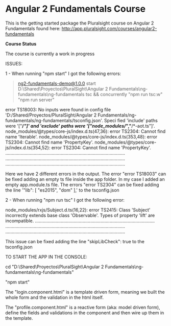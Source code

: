 Angular 2 Fundamentals Course
========================
This is the getting started package the Pluralsight course on Angular 2 Fundamentals found here: http://app.pluralsight.com/courses/angular2-fundamentals

**Course Status**

The course is currently a work in progress

ISSUES:

1 - When running "npm start" I got the following errors:

> ng2-fundamentals-demo@1.0.0 start D:\Shared\Proyectos\PluralSight\Angular 2 Fundamentals\ng-fundamentals\ng-fundamentals
> tsc && concurrently "npm run tsc:w" "npm run server"

error TS18003: No inputs were found in config file 'D:/Shared/Proyectos/PluralSight/Angular 2 Fundamentals/ng-fundamentals/ng-fundamentals/tsconfig.json'. Speci             fied 'include' paths were '["**/*"]' and 'exclude' paths were '["node_modules/*","**/*-aot.ts"]'.
node_modules/@types/core-js/index.d.ts(47,36): error TS2304: Cannot find name 'Iterable'.
node_modules/@types/core-js/index.d.ts(353,48): error TS2304: Cannot find name 'PropertyKey'.
node_modules/@types/core-js/index.d.ts(354,52): error TS2304: Cannot find name 'PropertyKey'.
.............................................................................................
.............................................................................................
.............................................................................................

Here we have 2 different errors in the output.
The error "error TS18003" can be fixed adding an empty ts file inside the app folder. In my case I added an empty app.module.ts file.
The errors "error TS2304" can be fixed adding the line '"lib": [ "es2015", "dom" ],' to the tsconfig.json

2 - When running "npm run tsc" I got the following error:

node_modules/rxjs/Subject.d.ts(16,22): error TS2415: Class 'Subject<T>' incorrectly extends base class 'Observable<T>'.
  Types of property 'lift' are incompatible.
.............................................................................................
.............................................................................................
.............................................................................................

This issue can be fixed adding the line "skipLibCheck": true to the tsconfig.json

TO START THE APP IN THE CONSOLE:

cd "D:\Shared\Proyectos\PluralSight\Angular 2 Fundamentals\ng-fundamentals\ng-fundamentals"

"npm start"

The "login.component.html" is a template driven form, meaning we built the whole form and the validation in the html itself.

The "profile.component.html" is a reactive form (aka: model driven form), define the fields and validations in the component and then wire up them in the template.
